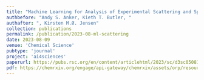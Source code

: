 ```yaml
---
title: "Machine Learning for Analysis of Experimental Scattering and Spectroscopy Data in Materials Chemistry"
authbefore: "Andy S. Anker, Kieth T. Butler, " 
authafter: ", Kirsten M.Ø. Jensen"
collection: publications
permalink: /publication/2023-08-ml-scattering
date: 2023-08-09
venue: 'Chemical Science'
pubtype: 'journal'
project: 'ai4sciences'
paperurl: https://pubs.rsc.org/en/content/articlehtml/2023/sc/d3sc05081e
pdf: https://chemrxiv.org/engage/api-gateway/chemrxiv/assets/orp/resource/item/64ed9d6079853bbd78a73fb0/original/machine-learning-for-analysis-of-experimental-scattering-and-spectroscopy-data-in-materials-chemistry.pdf
---
```

